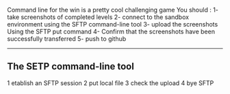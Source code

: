 Command line for the win is a pretty cool challenging game 
You should :
1- take screenshots of completed levels 
2- connect to the sandbox environment using the SFTP command-line tool
3- upload the screenshots Using the SFTP put command
4- Confirm that the screenshots have been successfully transferred 
5- push to github

--------------------------
The SETP command-line tool
--------------------------

1 etablish an SFTP session 
2 put local file 
3 check the upload
4 bye SFTP
